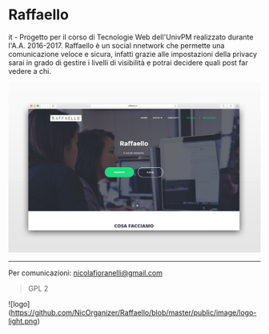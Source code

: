 # Raffaello
it - Progetto per il corso di Tecnologie Web dell'UnivPM realizzato durante l'A.A. 2016-2017. Raffaello è un social nnetwork che permette una comunicazione veloce e sicura, infatti grazie alle impostazioni della privacy sarai in grado di gestire i livelli di visibilità e potrai decidere quali post far vedere a chi.

![alt text](https://github.com/NicOrganizer/Raffaello/blob/master/public/image/home.jpg)

***

Per comunicazioni: nicolafioranelli@gmail.com


> GPL 2

![logo] (https://github.com/NicOrganizer/Raffaello/blob/master/public/image/logo-light.png)
